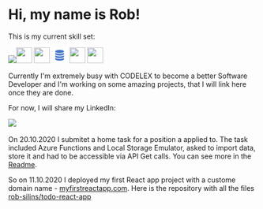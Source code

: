 <h1>Hi, my name is Rob!</h1> 

This is my current skill set:

<img height="32" idth="32" src="https://camo.githubusercontent.com/141c1a5f427a31b616890bd40619c350e135df58/68747470733a2f2f64657669636f6e2e6465762f64657669636f6e2e6769742f69636f6e732f6373686172702f6373686172702d6f726967696e616c2e737667"><img height="32" width="32" src="https://github.githubassets.com/images/modules/logos_page/GitHub-Mark.png" />
<img height="32" width="32" src="https://cdn.jsdelivr.net/npm/simple-icons@v3/icons/dot-net.svg" />
<img height="32" width="32" src="https://raw.githubusercontent.com/github/explore/80688e429a7d4ef2fca1e82350fe8e3517d3494d/topics/sql/sql.png" />
<img height="32" width="32" src="https://d1yjjnpx0p53s8.cloudfront.net/styles/logo-thumbnail/s3/102016/untitled-1_115.jpg?itok=JR4ZJKAV" />
<img height="32" width="32" src="https://dyltqmyl993wv.cloudfront.net/assets/stacks/dotnet-sdk/img/dotnet-sdk-stack-220x234.png" />


<p>Currently I'm extremely busy with CODELEX to become a better Software Developer and I'm working on some amazing projects, that I will link here once they are done.</p>
<p>For now, I will share my LinkedIn:</p>
<p> <a href="https://www.linkedin.com/in/robertssilins/" target="blank"><img src="https://www.iconsdb.com/icons/preview/royal-blue/linkedin-6-xxl.png" width="60 height="60" /></a></p>

<p>On 20.10.2020 I submitet a home task for a position a applied to. The task included Azure Functions and Local Storage Emulator, asked to import data, store it and had to be accessible via API Get calls. You can see more in the <a href="https://github.com/rob-silins/hometask-at">Readme</a>.</p>

<p>So on 11.10.2020 I deployed my first React app project with a custome domain name - <a href="http://myfirstreactapp.com/"> myfirstreactapp.com</a>.
Here is the repository with all the files <a href="https://github.com/rob-silins/todo-react-app">rob-silins/todo-react-app</a></p>

